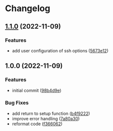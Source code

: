 # Changelog

## [1.1.0](https://github.com/nat-418/scamp.nvim/compare/v1.0.0...v1.1.0) (2022-11-09)


### Features

* add user configuration of ssh options ([5673e12](https://github.com/nat-418/scamp.nvim/commit/5673e129669b981b6f0ec18a98a29479adf69f6b))

## 1.0.0 (2022-11-09)


### Features

* initial commit ([98b4d9e](https://github.com/nat-418/scamp.nvim/commit/98b4d9e8f0f3b0379fe11e9cebbf667ff90f8bd5))


### Bug Fixes

* add return to setup function ([b4f9222](https://github.com/nat-418/scamp.nvim/commit/b4f92221a7c470ed07904b16b27d025b4f62efdf))
* improve error handling ([7a80a30](https://github.com/nat-418/scamp.nvim/commit/7a80a30d72641749f64ea8f68f6e1ca30be92c1a))
* reformat code ([f366062](https://github.com/nat-418/scamp.nvim/commit/f36606239fa9b9759b20437b18d225fc2bbed65d))
